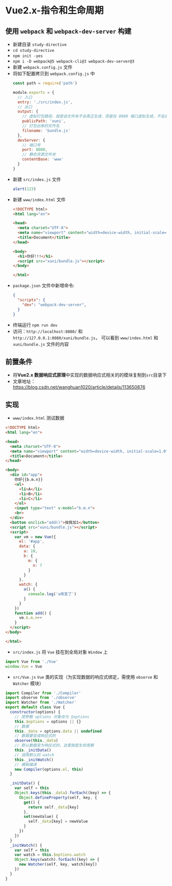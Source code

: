 # Vue2.x-指令和生命周期
## 使用 `webpack` 和 `webpack-dev-server` 构建
- 新建目录 `study-directive`
- `cd study-directive`
- `npm init -yes`
- `npm i -D webpack@5 webpack-cli@3 webpack-dev-server@3`
- 新建 `webpack.config.js` 文件
- 将如下配置拷贝到 `webpack.config.js` 中
  ```js
  const path = require('path')

  module.exports = {
    // 入口
    entry: './src/index.js',
    // 出口
    output: {
      // 虚拟打包路径，就是说文件夹不会真正生成，而是在 8080 端口虚拟生成，不会真正的物理生成
      publicPath: 'xuni',
      // 打包出来的文件名
      filename: 'bundle.js'
    },
    devServer: {
      // 端口号
      port: 8080,
      // 静态资源文件夹
      contentBase: 'www'
    }
  }
  ```
- 新建 `src/index.js` 文件
  ```js
  alert(123)
  ```
- 新建 `www/index.html` 文件
  ```html
  <!DOCTYPE html>
  <html lang="en">

  <head>
    <meta charset="UTF-8">
    <meta name="viewport" content="width=device-width, initial-scale=1.0">
    <title>Document</title>
  </head>

  <body>
    <h1>你好!!!</h1>
    <script src="xuni/bundle.js"></script>
  </body>

  </html>
  ```
- `package.json` 文件中新增命令:
  ```json
  {
    "scripts": {
      "dev": "webpack-dev-server",
    }
  }
  ```
- 终端运行 `npm run dev`
- 访问：`http://localhost:8080/` 和 `http://127.0.0.1:8080/xuni/bundle.js`， 可以看到 `www/index.html` 和 `xuni/bundle.js` 文件的内容
## 前置条件
- 将**Vue2.x 数据响应式原理**中实现的数据响应式相关的的模块复制到`src`目录下
- 文章地址：https://blog.csdn.net/wanghuan1020/article/details/113650876
## 实现
- `www/index.html` 测试数据
```html
<!DOCTYPE html>
<html lang="en">

<head>
  <meta charset="UTF-8">
  <meta name="viewport" content="width=device-width, initial-scale=1.0">
  <title>Document</title>
</head>

<body>
  <div id="app">
    你好{{b.m.n}}
    <ul>
      <li>A</li>
      <li>B</li>
      <li>C</li>
    </ul>
    <input type="text" v-model="b.m.n">
    <br>
  </div>
  <button onclick="add()">按我加1</button>
  <script src="xuni/bundle.js"></script>
  <script>
    var vm = new Vue({
      el: '#app',
      data: {
        a: 10,
        b: {
          m: {
            n: 7
          }
        }
      },
      watch: {
        a() {
          console.log('a改变了')
        }
      }
    })
    function add() {
      vm.b.m.n++
    }
  </script>
</body>

</html>
```
- `src/index.js` 将 `Vue` 挂在到全局对象 `Window` 上
```js
import Vue from './Vue'
window.Vue = Vue
```
- `src/Vue.js` `Vue` 类的实现（为实现数据的响应式绑定，需使用 `observe` 和 `Watcher` 模块）
```js
import Compiler from './Compiler'
import observe from './observe'
import Watcher from './Watcher'
export default class Vue {
  constructor(options) {
    // 把参数 options 对象存为 $options
    this.$options = options || {}
    // 数据
    this._data = options.data || undefined
    // 数据要变成响应式的
    observe(this._data)
    // 默认数据变为响应式的，这里就是生命周期
    this._initData()
    // 调用默认的 watch
    this._initWatch()
    // 模板编译
    new Compiler(options.el, this)
  }

  _initData() {
    var self = this
    Object.keys(this._data).forEach((key) => {
      Object.defineProperty(self, key, {
        get() {
          return self._data[key]
        },
        set(newValue) {
          self._data[key] = newValue
        }
      })
    })
  }
  _initWatch() {
    var self = this
    var watch = this.$options.watch
    Object.keys(watch).forEach((key) => {
      new Watcher(self, key, watch[key])
    })
  }
}
```